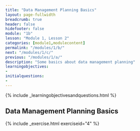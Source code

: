 ```yaml
---
title: "Data Management Planning Basics"
layout: page-fullwidth
breadcrumb: true
header: false
hidefooter: false
module: "1b"
lesson: "Module 1, Lesson 2"
categories: [module1,modulecontent]
permalink: "/modules/1/b/"
next: "/modules/1/c/"
previous: "/modules/1/a/"
description: "Some basics about data management planning"
learningobjectives:
-   
initialquestions:
-  
---
```

{% include _learningobjectivesandquestions.html %}

## Data Management Planning Basics



{% include _exercise.html exerciseid="4" %}
